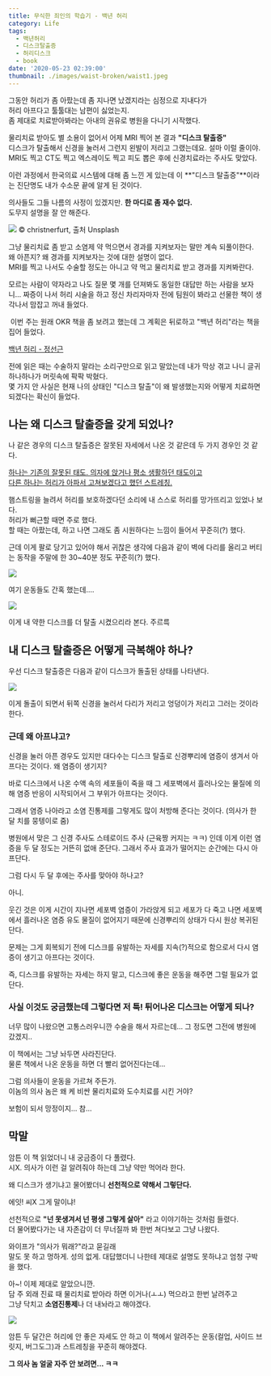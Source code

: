 ```yaml
---
title: 무식한 죄인의 학습기 - 백년 허리
category: Life
tags:
  - 백년허리
  - 디스크탈출증
  - 허리디스크
  - book
date: '2020-05-23 02:39:00'
thumbnail: ./images/waist-broken/waist1.jpeg
---
```


그동안 허리가 좀 아팠는데 좀 지나면 났겠지라는 심정으로 지내다가  
허리 아프다고 툴툴대는 남편이 싫었는지.  
좀 제대로 치료받아봐라는 아내의 권유로 병원을 다니기 시작했다.

물리치료 받아도 별 소용이 없어서 어제 MRI 찍어 본 결과
**"디스크 탈출증"**  
디스크가 탈출해서 신경을 눌러서 그런지 왼발이 저리고 그랬는데요. 설마 이럴 줄이야.  
MRI도 찍고 CT도 찍고 엑스레이도 찍고 피도 뽑은 후에 신경치료라는 주사도 맞았다.

이런 과정에서 한국의료 시스템에 대해 좀 느낀 게 있는데 이 **"디스크 탈출증"**이라는 진단명도 내가 수소문 끝에 알게 된 것이다.

의사들도 그들 나름의 사정이 있겠지만. **한 마디로 좀 재수 없다.**  
도무지 설명을 잘 안 해준다.

![](./images/waist-broken/waist1.jpeg)
© christnerfurt, 출처 Unsplash

그냥 물리치료 좀 받고 소염제 약 먹으면서 경과를 지켜보자는 말만 계속 되풀이한다.  
왜 아픈지? 왜 경과를 지켜보자는 것에 대한 설명이 없다.  
MRI를 찍고 나서도 수술할 정도는 아니고 약 먹고 물리치료 받고 경과를 지켜봐란다.

모르는 사람이 약자라고 나도 질문 몇 개를 던져봐도 동일한 대답만 하는 사람을 보자니... 짜증이 나서 허리 시술을 하고 정신 차리자마자 전에 팀원이 봐라고 선물한 책이 생각나서 맘잡고 꺼내 들었다.

​
이번 주는 원래 OKR 책을 좀 보려고 했는데 그 계획은 뒤로하고 "백년 허리"라는 책을 집어 들었다.

[백년 허리 - 정선근](https://book.naver.com/bookdb/book_detail.nhn?bid=10052052)

전에 읽은 때는 수술하지 말라는 소리구만으로 읽고 말았는데 내가 막상 겪고 나니 글귀 하나하나가 머릿속에 팍팍 박혔다.  
몇 가지 안 사실은 현재 나의 상태인 "디스크 탈출"이 왜 발생했는지와 어떻게 치료하면 되겠다는 확신이 들었다.

## 나는 왜 디스크 탈출증을 갖게 되었나?

나 같은 경우의 디스크 탈출증은 잘못된 자세에서 나온 것 같은데 두 가지 경우인 것 같다.

<u>하나는 기존의 잘못된 태도. 의자에 앉거나 평소 생활하던 태도이고</u>  
<u>다른 하나는 허리가 아파서 고쳐보겠다고 했던 스트레칭.</u>

햄스트링을 늘려서 허리를 보호하겠다던 소리에 내 스스로 허리를 망가뜨리고 있었나 보다.  
허리가 뻐근할 때면 주로 했다.  
할 때는 아팠는데, 하고 나면 그래도 좀 시원하다는 느낌이 들어서 꾸준히(?) 했다.

근데 이게 팔로 당기고 있어야 해서 귀찮은 생각에 다음과 같이 벽에 다리를 올리고 버티는 동작을 주말에 한 30~40분 정도 꾸준히(?) 했다.

![](./images/waist-broken/waist2.jpeg)

여기 운동들도 간혹 했는데....

![](./images/waist-broken/waist3.jpeg)

이게 내 약한 디스크를 더 탈출 시켰으리라 본다. 주르륵

## 내 디스크 탈출증은 어떻게 극복해야 하나?

우선 디스크 탈출증은 다음과 같이 디스크가 돌출된 상태를 나타낸다.

![](./images/waist-broken/waist4.jpeg)

이게 돌출이 되면서 뒤쪽 신경을 눌러서 다리가 저리고 엉덩이가 저리고 그러는 것이라 한다.

### 근데 왜 아프냐고?

신경을 눌러 아픈 경우도 있지만 대다수는 디스크 탈출로 신경뿌리에 염증이 생겨서 아프다는 것이다. 왜 염증이 생기지?

바로 디스크에서 나온 수액 속의 세포들이 죽을 때 그 세포벽에서 흘러나오는 물질에 의해 염증 반응이 시작되어서 그 부위가 아프다는 것이다.

그래서 염증 나아라고 소염 진통제를 그렇게도 많이 처방해 준다는 것이다. (의사가 한 달 치를 뭉텡이로 줌)

병원에서 맞은 그 신경 주사도 스테로이드 주사 (근육짱 커지는 ㅋㅋ) 인데 이게 이런 염증을 두 달 정도는 거뜬히 없애 준단다. 그래서 주사 효과가 떨어지는 순간에는 다시 아프단다.

그럼 다시 두 달 후에는 주사를 맞아야 하나고?

아니.

웃긴 것은 이게 시간이 지나면 세포벽 염증이 가라앉게 되고 세포가 다 죽고 나면 세포벽에서 흘러나온 염증 유도 물질이 없어지기 때문에 신경뿌리의 상태가 다시 원상 복귀된단다.

문제는 그게 회복되기 전에 디스크를 유발하는 자세를 지속(?)적으로 함으로서 다시 염증이 생기고 아프다는 것이다.

즉, 디스크를 유발하는 자세는 하지 말고, 디스크에 좋은 운동을 해주면 그럴 필요가 없단다.

### 사실 이것도 궁금했는데 그렇다면 저 툭! 튀어나온 디스크는 어떻게 되나?

너무 많이 나왔으면 고통스러우니깐 수술을 해서 자르는데... 그 정도면 그전에 병원에 갔겠지..

이 책에서는 그냥 놔두면 사라진단다.  
물론 책에서 나온 운동을 하면 더 빨리 없어진다는데...

그럼 의사들이 운동을 가르쳐 주든가.  
이놈의 의사 놈은 왜 케 비싼 물리치료와 도수치료를 시킨 거야?

보험이 되서 망정이지... 참...

## 막말

암튼 이 책 읽었더니 내 궁금증이 다 풀렸다.  
시X. 의사가 이런 걸 알려줘야 하는데 그냥 약만 먹어라 한다.

왜 디스크가 생기냐고 물어봤더니 **선천적으로 약해서 그렇단다.**

에잇! 씨X 그게 말이냐!

선천적으로 **"넌 못생겨서 넌 평생 그렇게 살아"** 라고 이야기하는 것처럼 들렸다.  
더 물어봤다가는 내 자존감이 더 무너질까 봐 한번 쳐다보고 그냥 나왔다.

와이프가 "의사가 뭐래?"라고 묻길래  
말도 못 하고 멍하게. 성의 없게. 대답했더니 나한테 제대로 설명도 못하냐고 엄청 구박을 했다.

아~! 이제 제대로 알았으니깐.  
담 주 외래 진료 때 물리치료 받아라 하면 이거나(ㅗㅗ) 먹으라고 한번 날려주고  
그냥 닥치고 **소염진통제**나 더 내놔라고 해야겠다.

![](./images/waist-broken/waist5.jpeg)

암튼 두 달간은 허리에 안 좋은 자세도 안 하고 이 책에서 알려주는 운동(컬업, 사이드 브릿지, 버그도그)과 스트레칭을 꾸준히 해야겠다.

**그 의사 놈 얼굴 자주 안 보려면... ㅋㅋ**
